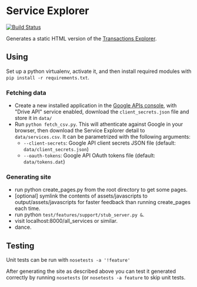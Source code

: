 Service Explorer
================

[![Build Status](https://travis-ci.org/alphagov/service-explorer.png?branch=master)](https://travis-ci.org/alphagov/service-explorer)

Generates a static HTML version of the [Transactions Explorer][tx].

[tx]: http://transactionsexplorer.cabinetoffice.gov.uk


Using
-----
Set up a python virtualenv, activate it, and then install required modules
with `pip install -r requirements.txt`.

### Fetching data

* Create a new installed application in the [Google APIs console][console],
with "Drive API" service enabled, download the `client_secrets.json` file
and store it in `data/`
* Run `python fetch_csv.py`. This will athenticate against Google in your browser, 
then download the Service Explorer detail to `data/services.csv`. It can be 
parametrized with the following arguments:
  * `--client-secrets`: Google API client secrets JSON file (default: `data/client_secrets.json`)
  * `--oauth-tokens`: Google API OAuth tokens file (default: `data/tokens.dat`)

[console]: https://code.google.com/apis/console/

### Generating site

* run python create_pages.py from the root directory to get some pages.
* [optional] symlink the contents of assets/javascripts to output/assets/javascripts 
for faster feedback than running create_pages each time.
* run python `test/features/support/stub_server.py &`. 
* visit localhost:8000/all_services or similar.
* dance.

Testing
-------
Unit tests can be run with `nosetests -a '!feature'`

After generating the site as described above you can test
it generated correctly by running `nosetests` (or `nosetests -a feature`
to skip unit tests.
